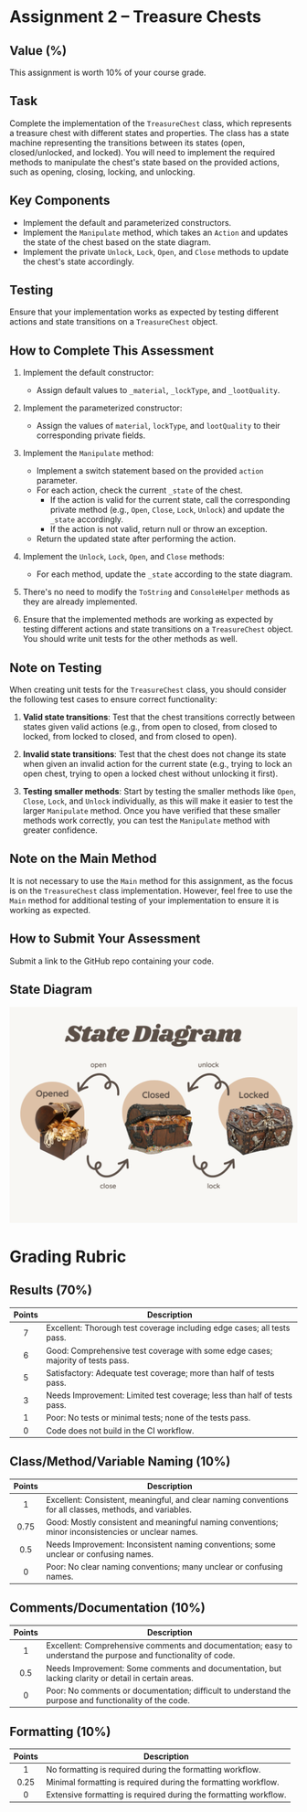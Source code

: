 # Assignment 2 – Treasure Chests

## Value (%)
This assignment is worth 10% of your course grade.

## Task

Complete the implementation of the `TreasureChest` class, which represents a treasure chest with different states and properties. The class has a state machine representing the transitions between its states (open, closed/unlocked, and locked). You will need to implement the required methods to manipulate the chest's state based on the provided actions, such as opening, closing, locking, and unlocking.

## Key Components

- Implement the default and parameterized constructors.
- Implement the `Manipulate` method, which takes an `Action` and updates the state of the chest based on the state diagram.
- Implement the private `Unlock`, `Lock`, `Open`, and `Close` methods to update the chest's state accordingly.

## Testing

Ensure that your implementation works as expected by testing different actions and state transitions on a `TreasureChest` object.

## How to Complete This Assessment
1. Implement the default constructor:
   - Assign default values to `_material`, `_lockType`, and `_lootQuality`.

2. Implement the parameterized constructor:
   - Assign the values of `material`, `lockType`, and `lootQuality` to their corresponding private fields.

3. Implement the `Manipulate` method:
   - Implement a switch statement based on the provided `action` parameter.
   - For each action, check the current `_state` of the chest.
     - If the action is valid for the current state, call the corresponding private method (e.g., `Open`, `Close`, `Lock`, `Unlock`) and update the `_state` accordingly.
     - If the action is not valid, return null or throw an exception.
   - Return the updated state after performing the action.

4. Implement the `Unlock`, `Lock`, `Open`, and `Close` methods:
   - For each method, update the `_state` according to the state diagram.

5. There's no need to modify the `ToString` and `ConsoleHelper` methods as they are already implemented.

6. Ensure that the implemented methods are working as expected by testing different actions and state transitions on a `TreasureChest` object. You should write unit tests for the other methods as well.

## Note on Testing
When creating unit tests for the `TreasureChest` class, you should consider the following test cases to ensure correct functionality:

1. **Valid state transitions**: Test that the chest transitions correctly between states given valid actions (e.g., from open to closed, from closed to locked, from locked to closed, and from closed to open).

2. **Invalid state transitions**: Test that the chest does not change its state when given an invalid action for the current state (e.g., trying to lock an open chest, trying to open a locked chest without unlocking it first).

3. **Testing smaller methods**: Start by testing the smaller methods like `Open`, `Close`, `Lock`, and `Unlock` individually, as this will make it easier to test the larger `Manipulate` method. Once you have verified that these smaller methods work correctly, you can test the `Manipulate` method with greater confidence.

## Note on the Main Method

It is not necessary to use the `Main` method for this assignment, as the focus is on the `TreasureChest` class implementation. However, feel free to use the `Main` method for additional testing of your implementation to ensure it is working as expected.

## How to Submit Your Assessment
Submit a link to the GitHub repo containing your code.

## State Diagram
![State Diagram](Rebeccas-state-diagram.png)

# Grading Rubric

## Results (70%)

| Points | Description                                                                                   |
|:------:|-----------------------------------------------------------------------------------------------|
|   7    | Excellent: Thorough test coverage including edge cases; all tests pass.                      |
|   6    | Good: Comprehensive test coverage with some edge cases; majority of tests pass.              |
|   5    | Satisfactory: Adequate test coverage; more than half of tests pass.                          |
|   3    | Needs Improvement: Limited test coverage; less than half of tests pass.                      |
|   1    | Poor: No tests or minimal tests; none of the tests pass.                                     |
|   0    | Code does not build in the CI workflow.                                                       |

## Class/Method/Variable Naming (10%)

| Points | Description                                                                                   |
|:------:|-----------------------------------------------------------------------------------------------|
|   1    | Excellent: Consistent, meaningful, and clear naming conventions for all classes, methods, and variables. |
|  0.75  | Good: Mostly consistent and meaningful naming conventions; minor inconsistencies or unclear names. |
|  0.5   | Needs Improvement: Inconsistent naming conventions; some unclear or confusing names.          |
|   0    | Poor: No clear naming conventions; many unclear or confusing names.                           |

## Comments/Documentation (10%)

| Points | Description                                                                                   |
|:------:|-----------------------------------------------------------------------------------------------|
|   1    | Excellent: Comprehensive comments and documentation; easy to understand the purpose and functionality of code. |
|  0.5   | Needs Improvement: Some comments and documentation, but lacking clarity or detail in certain areas. |
|   0    | Poor: No comments or documentation; difficult to understand the purpose and functionality of the code. |

## Formatting (10%)

| Points | Description                                                                                   |
|:------:|-----------------------------------------------------------------------------------------------|
|   1    | No formatting is required during the formatting workflow.                                     |
|  0.25  | Minimal formatting is required during the formatting workflow.                                |
|   0    | Extensive formatting is required during the formatting workflow.                              |
